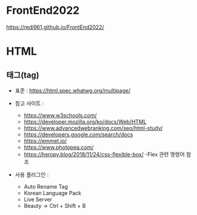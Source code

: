 # FrontEnd2022
https://redi961.github.io/FrontEnd2022/
# HTML
## 태그(tag)
+ 표준 : https://html.spec.whatwg.org/multipage/
+ 참고 사이트 :
  + https://www.w3schools.com/
  + https://developer.mozilla.org/ko/docs/Web/HTML
  + https://www.advancedwebranking.com/seo/html-study/
  + https://developers.google.com/search/docs
  + https://emmet.io/
  + https://www.photopea.com/
  + https://heropy.blog/2018/11/24/css-flexible-box/ -Flex 관련 명령어 참조

+ 사용 플러그인 :
  + Auto Rename Tag
  + Korean Language Pack
  + Live Server
  + Beauty -> Ctrl + Shift + B

